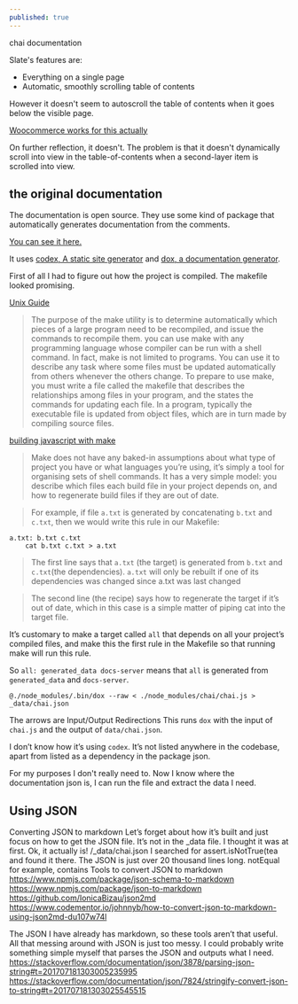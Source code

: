 ```yaml
---
published: true
---
```

chai documentation

Slate's features are: 

- Everything on a single page
- Automatic, smoothly scrolling table of contents

However it doesn't seem to autoscroll the table of contents when it goes below the visible page.

[Woocommerce works for this actually](http://woocommerce.github.io/woocommerce-rest-api-docs/#delete-a-tax-rate)

On further reflection, it doesn't. The problem is that it doesn't dynamically scroll into view in the table-of-contents when a second-layer item is scrolled into view.

## the original documentation

The documentation is open source. They use some kind of package that automatically generates documentation from the comments.

[You can see it here.](https://github.com/chaijs/chai-docs/blob/8620abe8ba41574bd849899d147701c5b0209d8d/chai.js#L2175)



It uses [codex, A static site generator](https://www.npmjs.com/package/codex) and [dox, a documentation generator](https://www.npmjs.com/package/dox).

First of all I had to figure out how the project is compiled. The makefile looked promising.

[Unix Guide](http://www.tutorialspoint.com/unix_commands/make.htm)

> The purpose of the make utility is to determine automatically which pieces of a large program need to be recompiled, and issue the commands to recompile them. you can use make with any programming language whose compiler can be run with a shell command. In fact, make is not limited to programs. You can use it to describe any task where some files must be updated automatically from others whenever the others change. 
To prepare to use make, you must write a file called the makefile that describes the relationships among files in your program, and the states the commands for updating each file. In a program, typically the executable file is updated from object files, which are in turn made by compiling source files.

[building javascript with make](https://blog.jcoglan.com/2014/02/05/building-javascript-projects-with-make/)

> Make does not have any baked-in assumptions about what type of project you have or what languages you’re using, it’s simply a tool for organising sets of shell commands. It has a very simple model: you describe which files each build file in your project depends on, and how to regenerate build files if they are out of date. 

> For example, if file `a.txt` is generated by concatenating `b.txt` and `c.txt`, then we would write this rule in our Makefile:
```shell
a.txt: b.txt c.txt
	cat b.txt c.txt > a.txt
```

> The first line says that `a.txt` (the target) is generated from `b.txt` and `c.txt`(the dependencies). `a.txt` will only be rebuilt if one of its dependencies was changed since a.txt was last changed

> The second line (the recipe) says how to regenerate the target if it’s out of date, which in this case is a simple matter of piping cat into the target file.

It’s customary to make a target called `all` that depends on all your project’s compiled files, and make this the first rule in the Makefile so that running make will run this rule.

So `all: generated_data docs-server` means that `all` is generated from `generated_data` and `docs-server`.

```shell_session
@./node_modules/.bin/dox --raw < ./node_modules/chai/chai.js > _data/chai.json
```

The arrows are Input/Output Redirections
This runs `dox` with the input of `chai.js` and the output of `data/chai.json`.
 
I don’t know how it’s using `codex`. It’s not listed anywhere in the codebase, apart from listed as a dependency in the package json.

For my purposes I don't really need to. Now I know where the documentation json is, I can run the file and extract the data I need.

## Using JSON

Converting JSON to markdown
Let’s forget about how it’s built and just focus on how to get the JSON file.
It’s not in the _data file. I thought it was at first.
Ok, it actually is!
/_data/chai.json
I searched for assert.isNotTrue(tea and found it there.
The JSON is just over 20 thousand lines long.
notEqual for example, contains
Tools to convert JSON to markdown
https://www.npmjs.com/package/json-schema-to-markdown
https://www.npmjs.com/package/json-to-markdown
https://github.com/IonicaBizau/json2md
https://www.codementor.io/johnnyb/how-to-convert-json-to-markdown-using-json2md-du107w74l
 
The JSON I have already has markdown, so these tools aren’t that useful. All that messing around with JSON is just too messy.
I could probably write something simple myself that parses the JSON and outputs what I need.
https://stackoverflow.com/documentation/json/3878/parsing-json-string#t=201707181303005235995
https://stackoverflow.com/documentation/json/7824/stringify-convert-json-to-string#t=201707181303025545515
